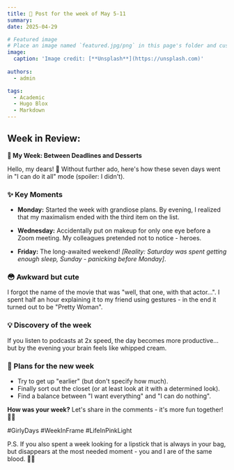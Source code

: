 ```yaml
---
title: 🎉 Post for the week of May 5-11
summary: 
date: 2025-04-29

# Featured image
# Place an image named `featured.jpg/png` in this page's folder and customize its options here.
image:
  caption: 'Image credit: [**Unsplash**](https://unsplash.com)'
  
authors:
  - admin

tags:
  - Academic
  - Hugo Blox
  - Markdown
---
```


## Week in Review:

**💖 My Week: Between Deadlines and Desserts**

Hello, my dears! 👋 Without further ado, here's how these seven days went in "I can do it all" mode (spoiler: I didn't).

### **✨ Key Moments**

- **Monday:** Started the week with grandiose plans. By evening, I realized that my maximalism ended with the third item on the list.

- **Wednesday:** Accidentally put on makeup for only one eye before a Zoom meeting. My colleagues pretended not to notice - heroes.

- **Friday:** The long-awaited weekend! *[Reality: Saturday was spent getting enough sleep, Sunday - panicking before Monday]*.

### **😳 Awkward but cute**
I forgot the name of the movie that was "well, that one, with that actor...". I spent half an hour explaining it to my friend using gestures - in the end it turned out to be "Pretty Woman".

### **💡 Discovery of the week**
If you listen to podcasts at 2x speed, the day becomes more productive... but by the evening your brain feels like whipped cream.

### **🌸 Plans for the new week**
- Try to get up "earlier" (but don't specify how much).
- Finally sort out the closet (or at least look at it with a determined look).
- Find a balance between "I want everything" and "I can do nothing".

**How ​​was your week?** Let's share in the comments - it's more fun together! 💬✨

#GirlyDays #WeekInFrame #LifeInPinkLight

P.S. If you also spent a week looking for a lipstick that is always in your bag, but disappears at the most needed moment - you and I are of the same blood. 💄😂
